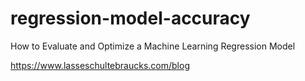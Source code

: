 # regression-model-accuracy
How to Evaluate and Optimize a Machine Learning Regression Model

https://www.lasseschultebraucks.com/blog
